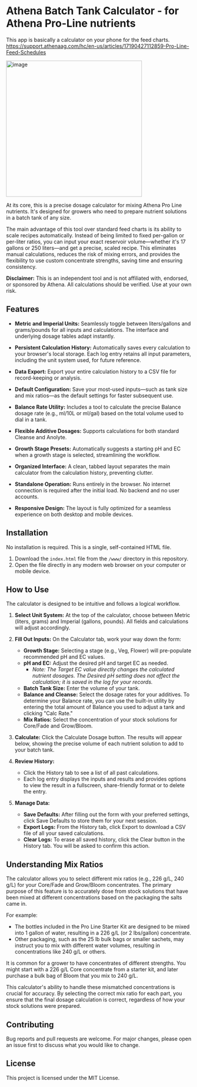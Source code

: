 # Athena Batch Tank Calculator - for Athena Pro-Line nutrients

This app is basically a calculator on your phone for the feed charts. https://support.athenaag.com/hc/en-us/articles/17190427112859-Pro-Line-Feed-Schedules

<img width="369" alt="image" src="https://github.com/user-attachments/assets/b35acb87-3020-489b-ab33-cdad3d9d84aa" />

At its core, this is a precise dosage calculator for mixing Athena Pro Line nutrients. It's designed for growers who need to prepare nutrient solutions in a batch tank of any size.

The main advantage of this tool over standard feed charts is its ability to scale recipes automatically. Instead of being limited to fixed per-gallon or per-liter ratios, you can input your exact reservoir volume—whether it's 17 gallons or 250 liters—and get a precise, scaled recipe. This eliminates manual calculations, reduces the risk of mixing errors, and provides the flexibility to use custom concentrate strengths, saving time and ensuring consistency.

**Disclaimer:** This is an independent tool and is not affiliated with, endorsed, or sponsored by Athena. All calculations should be verified. Use at your own risk.

## Features

- **Metric and Imperial Units:** Seamlessly toggle between liters/gallons and grams/pounds for all inputs and calculations. The interface and underlying dosage tables adapt instantly.

- **Persistent Calculation History:** Automatically saves every calculation to your browser's local storage. Each log entry retains all input parameters, including the unit system used, for future reference.

- **Data Export:** Export your entire calculation history to a CSV file for record-keeping or analysis.

- **Default Configuration:** Save your most-used inputs—such as tank size and mix ratios—as the default settings for faster subsequent use.

- **Balance Rate Utility:** Includes a tool to calculate the precise Balance dosage rate (e.g., ml/10L or ml/gal) based on the total volume used to dial in a tank.

- **Flexible Additive Dosages:** Supports calculations for both standard Cleanse and Anolyte.

- **Growth Stage Presets:** Automatically suggests a starting pH and EC when a growth stage is selected, streamlining the workflow.

- **Organized Interface:** A clean, tabbed layout separates the main calculator from the calculation history, preventing clutter.

- **Standalone Operation:** Runs entirely in the browser. No internet connection is required after the initial load. No backend and no user accounts.

- **Responsive Design:** The layout is fully optimized for a seamless experience on both desktop and mobile devices.

## Installation

No installation is required. This is a single, self-contained HTML file.

1. Download the `index.html` file from the `/www/` directory in this repository.
2. Open the file directly in any modern web browser on your computer or mobile device.

## How to Use

The calculator is designed to be intuitive and follows a logical workflow.

1. **Select Unit System:** At the top of the calculator, choose between Metric (liters, grams) and Imperial (gallons, pounds). All fields and calculations will adjust accordingly.

2. **Fill Out Inputs:** On the Calculator tab, work your way down the form:
   - **Growth Stage:** Selecting a stage (e.g., Veg, Flower) will pre-populate recommended pH and EC values.
   - **pH and EC:** Adjust the desired pH and target EC as needed.
     - *Note: The Target EC value directly changes the calculated nutrient dosages. The Desired pH setting does not affect the calculation; it is saved in the log for your records.*
   - **Batch Tank Size:** Enter the volume of your tank.
   - **Balance and Cleanse:** Select the dosage rates for your additives. To determine your Balance rate, you can use the built-in utility by entering the total amount of Balance you used to adjust a tank and clicking "Calc Rate."
   - **Mix Ratios:** Select the concentration of your stock solutions for Core/Fade and Grow/Bloom.

3. **Calculate:** Click the Calculate Dosage button. The results will appear below, showing the precise volume of each nutrient solution to add to your batch tank.

4. **Review History:**
   - Click the History tab to see a list of all past calculations.
   - Each log entry displays the inputs and results and provides options to view the result in a fullscreen, share-friendly format or to delete the entry.

5. **Manage Data:**
   - **Save Defaults:** After filling out the form with your preferred settings, click Save Defaults to store them for your next session.
   - **Export Logs:** From the History tab, click Export to download a CSV file of all your saved calculations.
   - **Clear Logs:** To erase all saved history, click the Clear button in the History tab. You will be asked to confirm this action.

## Understanding Mix Ratios

The calculator allows you to select different mix ratios (e.g., 226 g/L, 240 g/L) for your Core/Fade and Grow/Bloom concentrates. The primary purpose of this feature is to accurately dose from stock solutions that have been mixed at different concentrations based on the packaging the salts came in.

For example:
- The bottles included in the Pro Line Starter Kit are designed to be mixed into 1 gallon of water, resulting in a 226 g/L (or 2 lbs/gallon) concentrate.
- Other packaging, such as the 25 lb bulk bags or smaller sachets, may instruct you to mix with different water volumes, resulting in concentrations like 240 g/L or others.

It is common for a grower to have concentrates of different strengths. You might start with a 226 g/L Core concentrate from a starter kit, and later purchase a bulk bag of Bloom that you mix to 240 g/L.

This calculator's ability to handle these mismatched concentrations is crucial for accuracy. By selecting the correct mix ratio for each part, you ensure that the final dosage calculation is correct, regardless of how your stock solutions were prepared.

## Contributing

Bug reports and pull requests are welcome. For major changes, please open an issue first to discuss what you would like to change.

## License

This project is licensed under the MIT License.
